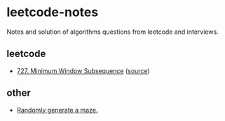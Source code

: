 # leetcode-notes
Notes and solution of algorithms questions from leetcode and interviews.
## leetcode
* [727. Minimum Window Subsequence](https://github.com/garypush/leetcode-notes/blob/master/leetcode/727.py) ([source](https://leetcode.com/problems/minimum-window-subsequence/description))
## other
* [Randomly generate a maze.](https://github.com/garypush/leetcode-notes/blob/master/other/maze.py)
